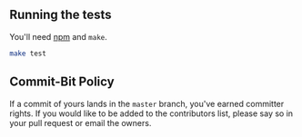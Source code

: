 ## Running the tests

You'll need [npm](https://npmjs.org) and `make`.

```bash
make test
```

## Commit-Bit Policy

If a commit of yours lands in the `master` branch, you've earned committer
rights. If you would like to be added to the contributors list, please say
so in your pull request or email the owners.
